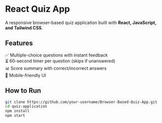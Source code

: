 # React Quiz App

A responsive browser-based quiz application built with **React, JavaScript, and Tailwind CSS**.

## Features

✅ Multiple-choice questions with instant feedback  
⏳ 60-second timer per question (skips if unanswered)  
📊 Score summary with correct/incorrect answers  
📱 Mobile-friendly UI

## How to Run

```bash
git clone https://github.com/your-username/Browser-Based-Quiz-App.git
cd quiz-application
npm install
npm start
```
